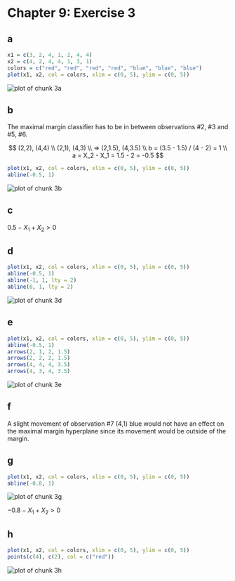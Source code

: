 Chapter 9: Exercise 3
=====================

## a


```r
x1 = c(3, 2, 4, 1, 2, 4, 4)
x2 = c(4, 2, 4, 4, 1, 3, 1)
colors = c("red", "red", "red", "red", "blue", "blue", "blue")
plot(x1, x2, col = colors, xlim = c(0, 5), ylim = c(0, 5))
```

![plot of chunk 3a](figure/3a.png) 


## b
The maximal margin classifier has to be in between observations #2, #3 and #5, #6.

$$
(2,2), (4,4) \\
(2,1), (4,3) \\
=> (2,1.5), (4,3.5) \\
b = (3.5 - 1.5) / (4 - 2) = 1 \\
a = X_2 - X_1 = 1.5 - 2 = -0.5
$$


```r
plot(x1, x2, col = colors, xlim = c(0, 5), ylim = c(0, 5))
abline(-0.5, 1)
```

![plot of chunk 3b](figure/3b.png) 


## c
$0.5 - X_1 + X_2 > 0$

## d

```r
plot(x1, x2, col = colors, xlim = c(0, 5), ylim = c(0, 5))
abline(-0.5, 1)
abline(-1, 1, lty = 2)
abline(0, 1, lty = 2)
```

![plot of chunk 3d](figure/3d.png) 


## e

```r
plot(x1, x2, col = colors, xlim = c(0, 5), ylim = c(0, 5))
abline(-0.5, 1)
arrows(2, 1, 2, 1.5)
arrows(2, 2, 2, 1.5)
arrows(4, 4, 4, 3.5)
arrows(4, 3, 4, 3.5)
```

![plot of chunk 3e](figure/3e.png) 


## f
A slight movement of observation #7 (4,1) blue would not have an effect on the
maximal margin hyperplane since its movement would be outside of the margin.

## g

```r
plot(x1, x2, col = colors, xlim = c(0, 5), ylim = c(0, 5))
abline(-0.8, 1)
```

![plot of chunk 3g](figure/3g.png) 

$-0.8 - X_1 + X_2 > 0$ 

## h

```r
plot(x1, x2, col = colors, xlim = c(0, 5), ylim = c(0, 5))
points(c(4), c(2), col = c("red"))
```

![plot of chunk 3h](figure/3h.png) 

